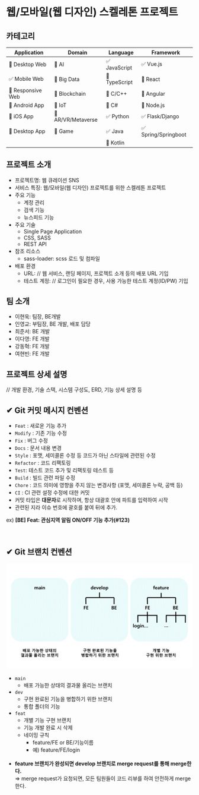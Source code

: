 # 웹/모바일(웹 디자인) 스켈레톤 프로젝트

<!-- 필수 항목 -->

## 카테고리

| Application | Domain | Language | Framework |
| ---- | ---- | ---- | ---- |
| :black_square_button: Desktop Web | :black_square_button: AI | :white_check_mark: JavaScript | :white_check_mark: Vue.js |
| :white_check_mark: Mobile Web | :black_square_button: Big Data | :black_square_button: TypeScript | :black_square_button: React |
| :black_square_button: Responsive Web | :black_square_button: Blockchain | :black_square_button: C/C++ | :black_square_button: Angular |
| :black_square_button: Android App | :black_square_button: IoT | :black_square_button: C# | :black_square_button: Node.js |
| :black_square_button: iOS App | :black_square_button: AR/VR/Metaverse | :white_check_mark: Python | :white_check_mark: Flask/Django |
| :black_square_button: Desktop App | :black_square_button: Game | :white_check_mark: Java | :white_check_mark: Spring/Springboot |
| | | :black_square_button: Kotlin | |


## 프로젝트 소개

* 프로젝트명: 웹 큐레이션 SNS
* 서비스 특징: 웹/모바일(웹 디자인) 프로젝트를 위한 스켈레톤 프로젝트
* 주요 기능
    - 계정 관리
    - 검색 기능
    - 뉴스피드 기능
* 주요 기술
    - Single Page Application
    - CSS, SASS
    - REST API
* 참조 리소스
    * sass-loader: scss 로드 및 컴파일
* 배포 환경
    - URL: // 웹 서비스, 랜딩 페이지, 프로젝트 소개 등의 배포 URL 기입
    - 테스트 계정: // 로그인이 필요한 경우, 사용 가능한 테스트 계정(ID/PW) 기입

<!-- 자유 양식 -->

## 팀 소개
* 이현욱: 팀장, BE개발
* 인영교: 부팀장, BE 개발, 배포 담당
* 최준서: BE 개발
* 이다영: FE 개발
* 강동혁: FE 개발
* 여현빈: FE 개발

<!-- 자유 양식 -->

## 프로젝트 상세 설명

// 개발 환경, 기술 스택, 시스템 구성도, ERD, 기능 상세 설명 등



## ✔ **Git 커밋 메시지 컨벤션**

- `Feat` : 새로운 기능 추가
- `Modify` : 기존 기능 수정
- `Fix` : 버그 수정
- `Docs` : 문서 내용 변경
- `Style` : 포맷, 세미콜론 수정 등 코드가 아닌 스타일에 관련된 수정
- `Refactor` : 코드 리팩토링
- `Test`: 테스트 코드 추가 및 리팩토링 테스트 등
- `Build` : 빌드 관련 파일 수정
- `Chore` : 코드 의미에 영향을 주지 않는 변경사항 (포맷, 세미콜론 누락, 공백 등)
- `CI` : CI 관련 설정 수정에 대한 커밋
- 커밋 타입은 **대문자**로 시작하며, 항상 대괄호 안에 파트를 입력하여 시작
- 관련된 지라 이슈 번호에 괄호를 붙여 뒤에 추가.

ex) **[BE] Feat: 관심지역 알림 ON/OFF 기능 추가(#123)**

<br>

## ✔ **Git 브랜치 컨벤션**

![git_strategy](./docsResource/branchConvention.png)

- `main`
    - 배포 가능한 상태의 결과물 올리는 브랜치
- `dev`
    - 구현 완료된 기능을 병합하기 위한 브랜치
    - 통합 폴더의 기능
- `feat`
    - 개별 기능 구현 브랜치
    - 기능 개발 완료 시 삭제
    - 네이밍 규칙
        - feature/FE or BE/기능이름
        - 예) feature/FE/login
          <br><br>
- **feature 브랜치가 완성되면 develop 브랜치로 merge request를 통해 merge한다.**<br>
  ⇒ merge request가 요청되면, 모든 팀원들이 코드 리뷰를 하여 안전하게 merge한다.

<br>